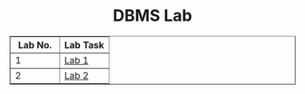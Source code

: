 <h1 align="center">DBMS Lab</h1>
<table align="center" border="1" width="100%">
    <thead align="center" >
        <th width="50%">Lab No.</th>
        <th width="50%">Lab Task</th>
    </thead>
    <tr>
        <td>1</td>
        <td><a href="Lab1.md">Lab 1</a></td>
    </tr>
    <tr>
        <td>2</td>
        <td><a href="Lab2.md">Lab 2</a></td>
    </tr>
</table>